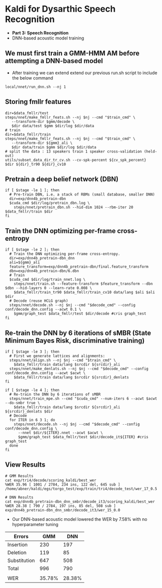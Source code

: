 # Kaldi for Dysarthic Speech Recognition
- **Part 3: Speech Recognition**
- DNN-based acoustic model training


## We must first train a GMM-HMM AM before attempting a DNN-based model
- After training we can extend extend our previous run.sh script to include the below command
```
local/nnet/run_dnn.sh --nj 1
```

## Storing fmllr features 
```
dir=$data_fmllr/test
steps/nnet/make_fmllr_feats.sh --nj $nj --cmd "$train_cmd" \
   --transform-dir $gmm/decode \
   $dir data/test $gmm $dir/log $dir/data
# train
dir=$data_fmllr/train
steps/nnet/make_fmllr_feats.sh --nj $nj --cmd "$train_cmd" \
   --transform-dir ${gmm}_ali \
   $dir data/train $gmm $dir/log $dir/data
# split the data : 13 speakers train 1 speaker cross-validation (held-out)
utils/subset_data_dir_tr_cv.sh --cv-spk-percent ${cv_spk_percent}  $dir ${dir}_tr90 ${dir}_cv10
```
## Pretrain a deep belief network (DBN)
```
if [ $stage -le 1 ]; then
  # Pre-train DBN, i.e. a stack of RBMs (small database, smaller DNN)
  dir=exp/dnn4b_pretrain-dbn
  $cuda_cmd $dir/log/pretrain_dbn.log \
    steps/nnet/pretrain_dbn.sh --hid-dim 1024 --rbm-iter 20 $data_fmllr/train $dir
fi
```
## Train the DNN optimizing per-frame cross-entropy
```
if [ $stage -le 2 ]; then
  # Train the DNN optimizing per-frame cross-entropy.
  dir=exp/dnn4b_pretrain-dbn_dnn
  ali=${gmm}_ali
  feature_transform=exp/dnn4b_pretrain-dbn/final.feature_transform
  dbn=exp/dnn4b_pretrain-dbn/6.dbn
  # Train
  $cuda_cmd $dir/log/train_nnet.log \
    steps/nnet/train.sh --feature-transform $feature_transform --dbn $dbn --hid-layers 0 --learn-rate 0.008 \
    $data_fmllr/train_tr90 $data_fmllr/train_cv10 data/lang $ali $ali $dir
  # Decode (reuse HCLG graph)
  steps/nnet/decode.sh --nj $nj --cmd "$decode_cmd" --config conf/decode_dnn.config --acwt 0.1 \
    $gmm/graph_test $data_fmllr/test $dir/decode #cris graph_test
fi
```

## Re-train the DNN by 6 iterations of sMBR (State Minimum Bayes Risk, discriminative training)
```
if [ $stage -le 3 ]; then
  # First we generate lattices and alignments:
  steps/nnet/align.sh --nj $nj --cmd "$train_cmd" \
    $data_fmllr/train data/lang $srcdir ${srcdir}_ali
  steps/nnet/make_denlats.sh --nj $nj --cmd "$decode_cmd" --config conf/decode_dnn.config --acwt $acwt \
    $data_fmllr/train data/lang $srcdir ${srcdir}_denlats
fi

if [ $stage -le 4 ]; then
  # Re-train the DNN by 6 iterations of sMBR
  steps/nnet/train_mpe.sh --cmd "$cuda_cmd" --num-iters 6 --acwt $acwt --do-smbr true \
    $data_fmllr/train data/lang $srcdir ${srcdir}_ali ${srcdir}_denlats $dir
  # Decode
  for ITER in 6 3 1; do
    steps/nnet/decode.sh --nj $nj --cmd "$decode_cmd" --config conf/decode_dnn.config \
      --nnet $dir/${ITER}.nnet --acwt $acwt \
      $gmm/graph_test $data_fmllr/test $dir/decode_it${ITER} #cris graph_test
  done
fi
```
## View Results
```
# GMM Results
cat exp/tri4/decode/scoring_kaldi/best_wer
%WER 35.96 [ 1001 / 2784, 234 ins, 122 del, 645 sub ] /home/abner/kaldi/egs/torgo_test/exp/train/tri4/decode_test/wer_17_0.5

# DNN Results
cat exp/dnn4b_pretrain-dbn_dnn_smbr/decode_it3/scoring_kaldi/best_wer
%WER 28.38 [ 790 / 2784, 197 ins, 85 del, 508 sub ] exp/dnn4b_pretrain-dbn_dnn_smbr/decode_it3/wer_15_0.0
```
- Our DNN-based acoustic model lowered the WER by 7.58% with no hyperparameter tuning 

| Errors  | GMM  | DNN |
| -------- | ------- | ------- |
| Insertion  | 230  | 197  |
| Deletion  | 119  | 85  |
| Substitution  | 647  | 508  |
| Total  | 996  | 790  |
|    |    |    |
| WER  | 35.78%  | 28.38%  |
